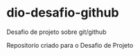 # dio-desafio-github
Desafio de projeto sobre git/github

Repositorio criado para o Desafio de Projeto
